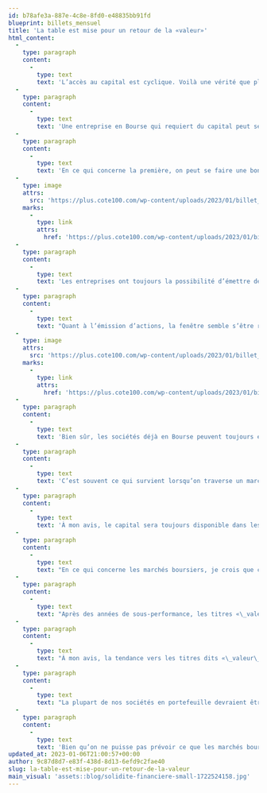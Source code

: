 ```yaml
---
id: b78afe3a-887e-4c8e-8fd0-e48835bb91fd
blueprint: billets_mensuel
title: 'La table est mise pour un retour de la «valeur»'
html_content:
  -
    type: paragraph
    content:
      -
        type: text
        text: 'L’accès au capital est cyclique. Voilà une vérité que plusieurs avaient probablement oubliée après de nombreuses années où le capital était non seulement aisément accessible, mais peu onéreux.'
  -
    type: paragraph
    content:
      -
        type: text
        text: 'Une entreprise en Bourse qui requiert du capital peut se tourner vers deux sources potentielles : la dette et l’équité (les actions).'
  -
    type: paragraph
    content:
      -
        type: text
        text: 'En ce qui concerne la première, on peut se faire une bonne idée de son accessibilité par l’évolution des taux d’intérêt. Le graphique suivant présente les taux d’intérêt historiques des entreprises cotées BAA pour une dette d’une échéance de 20 ans ou plus :'
  -
    type: image
    attrs:
      src: 'https://plus.cote100.com/wp-content/uploads/2023/01/billet_20230106-1.png'
    marks:
      -
        type: link
        attrs:
          href: 'https://plus.cote100.com/wp-content/uploads/2023/01/billet_20230106-1.png'
  -
    type: paragraph
    content:
      -
        type: text
        text: 'Les entreprises ont toujours la possibilité d’émettre de la dette, mais son coût est désormais beaucoup plus élevé.'
  -
    type: paragraph
    content:
      -
        type: text
        text: "Quant à l’émission d’actions, la fenêtre semble s’être refermée en grande partie au cours de la dernière année. Voyez par exemple l’évolution du nombre de premiers appels publics à l’épargne\_:"
  -
    type: image
    attrs:
      src: 'https://plus.cote100.com/wp-content/uploads/2023/01/billet_20230106-2.png'
    marks:
      -
        type: link
        attrs:
          href: 'https://plus.cote100.com/wp-content/uploads/2023/01/billet_20230106-2.png'
  -
    type: paragraph
    content:
      -
        type: text
        text: 'Bien sûr, les sociétés déjà en Bourse peuvent toujours émettre de nouvelles actions pour financer leur croissance, mais l’intérêt des investisseurs s’est nettement refroidi en 2022.'
  -
    type: paragraph
    content:
      -
        type: text
        text: 'C’est souvent ce qui survient lorsqu’on traverse un marché baissier.'
  -
    type: paragraph
    content:
      -
        type: text
        text: 'À mon avis, le capital sera toujours disponible dans les mois à venir (à des taux plus élevés), mais surtout pour les entreprises financièrement solides. En revanche, il sera particulièrement difficile dans le cas de sociétés déficitaires de lever du capital pour financer leur croissance future. Paradoxalement, les entreprises qui n’ont pas besoin de capital y auront accès, alors qu’il pourrait disparaître pour celles qui en ont vraiment besoin.'
  -
    type: paragraph
    content:
      -
        type: text
        text: "En ce qui concerne les marchés boursiers, je crois que ce changement majeur dans l’environnement d’affaires se traduira par un autre changement tout aussi majeur\_: le retour de l’investissement «\_valeur\_» par opposition à l’investissement «\_croissance\_». Dans le premier cas, les investisseurs cherchent à en avoir pour leur argent – ils se préoccupent davantage des bénéfices des entreprises, de leur solidité financière et du prix payé. Dans le deuxième cas, les investisseurs pensent avant tout au potentiel de croissance d’une entreprise à long terme."
  -
    type: paragraph
    content:
      -
        type: text
        text: "Après des années de sous-performance, les titres «\_valeur\_» ont surclassé les titres «\_croissance\_» en 2022. Ainsi, le fonds indiciel Ishares Valeur du S&P 500 («\_IVE\_») a enregistré une baisse de 5,4\_% en 2022, ce qui se compare très favorablement à la chute de 29,5% de l’indice «\_croissance\_» équivalent («\_IVW\_»). C’est tout un revirement\_: au cours des quatre années précédentes, soit du 1er janvier 2018 au 31 décembre 2021, l’indice «\_croissance\_» avait laissé son ami «\_valeur\_» dans la poussière avec un rendement de 129,4% par rapport à 51,1 %."
  -
    type: paragraph
    content:
      -
        type: text
        text: "À mon avis, la tendance vers les titres dits «\_valeur\_» pourrait se confirmer. Les entreprises rentables et en bonne santé financière tireront profit des difficultés que subiront les sociétés non rentables qui ont mis tous leurs efforts dans la croissance à tout prix de leurs revenus au cours des dernières années."
  -
    type: paragraph
    content:
      -
        type: text
        text: "La plupart de nos sociétés en portefeuille devraient être en mesure de tirer profit de cet environnement plus difficile\_: toutes sont rentables et la grande majorité affichent d’excellents bilans."
  -
    type: paragraph
    content:
      -
        type: text
        text: 'Bien qu’on ne puisse pas prévoir ce que les marchés boursiers feront à court terme, il me semble que la table est mise pour une surperformance de notre portefeuille dans les années à venir.'
updated_at: 2023-01-06T21:00:57+00:00
author: 9c87d8d7-e83f-438d-8d13-6efd9c2fae40
slug: la-table-est-mise-pour-un-retour-de-la-valeur
main_visual: 'assets::blog/solidite-financiere-small-1722524158.jpg'
---
```

